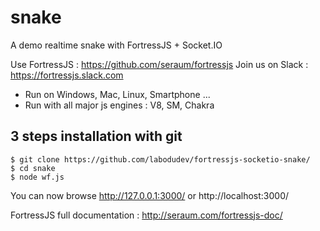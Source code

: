 # snake
A demo realtime snake with  FortressJS + Socket.IO

Use FortressJS : https://github.com/seraum/fortressjs
Join us on Slack : https://fortressjs.slack.com

* Run on Windows, Mac, Linux, Smartphone ...
* Run with all major js engines : V8, SM, Chakra

3 steps installation with git
-----------------------------

```
$ git clone https://github.com/labodudev/fortressjs-socketio-snake/
$ cd snake
$ node wf.js
```

You can now browse http://127.0.0.1:3000/ or http://localhost:3000/

FortressJS full documentation : http://seraum.com/fortressjs-doc/

